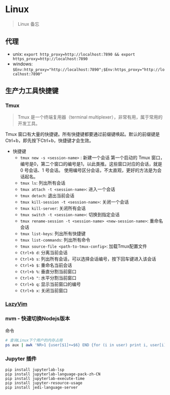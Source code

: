 # Linux
> Linux 备忘

## 代理

- unix: `export http_proxy=http://localhost:7890 && export https_proxy=http://localhost:7890`
- windows: `$Env:http_proxy="http://localhost:7890";$Env:https_proxy="http://localhost:7890"`


## 生产力工具快捷键
### Tmux
> Tmux 是一个终端复用器（terminal multiplexer），非常有用，属于常用的开发工具。

Tmux 窗口有大量的快捷键。所有快捷键都要通过前缀键唤起。默认的前缀键是Ctrl+b，即先按下Ctrl+b，快捷键才会生效。

- 快捷键
  - `tmux new -s <session-name>` : 新建一个会话
    第一个启动的 Tmux 窗口，编号是0，第二个窗口的编号是1，以此类推。这些窗口对应的会话，就是 0 号会话、1 号会话。
使用编号区分会话，不太直观，更好的方法是为会话起名。
  - `tmux ls`: 列出所有会话
  - `tmux attach -t <session-name>`: 进入一个会话
  - `tmux detach`: 退出当前会话
  - `tmux kill-session -t <session-name>`: 关闭一个会话
  - `tmux kill-server`: 关闭所有会话
  - `tmux switch -t <session-name>`: 切换到指定会话
  - `tmux rename-session -t <session-name> <new-session-name>`: 重命名会话
  - `tmux list-keys`: 列出所有快捷键
  - `tmux list-commands`: 列出所有命令
  - `tmux source-file <path-to-tmux-config>`: 加载Tmux配置文件
  - `Ctrl+b d`: 分离当前会话
  - `Ctrl+b s`: 列出所有会话，可以选择会话编号，按下回车键进入该会话
  - `Ctrl+b $`: 重命名当前会话
  - `Ctrl+b %`: 垂直分割当前窗口
  - `Ctrl+b "`: 水平分割当前窗口
  - `Ctrl+b q`: 显示当前窗口的编号
  - `Ctrl+b x`: 关闭当前窗口



### [LazyVim](/Linux/Nvim.md)

### nvm - 快速切换Nodejs版本



命令

```bash
# 查询Linux下个用户的内存占用
ps aux | awk 'NR>1 {user[$1]+=$6} END {for (i in user) print i, user[i]/1024/1024 " GB"}'

```

### Jupyter 插件
```shell
pip install jupyterlab-lsp
pip install jupyterlab-language-pack-zh-CN
pip install jupyterlab-execute-time
pip install jupyter-resource-usage
pip install jedi-language-server
```